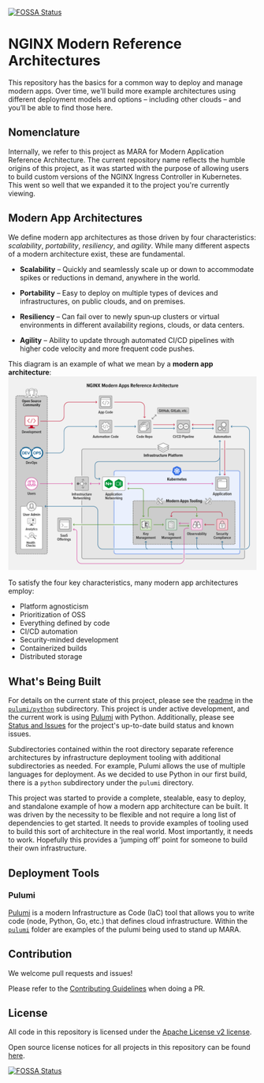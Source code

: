 [![FOSSA Status](https://app.fossa.com/api/projects/custom%2B5618%2Fgit%40github.com%3Anginxinc%2Fkic-reference-architectures.git.svg?type=shield)](https://app.fossa.com/projects/custom%2B5618%2Fgit%40github.com%3Anginxinc%2Fkic-reference-architectures.git?ref=badge_shield)

# NGINX Modern Reference Architectures

This repository has the basics for a common way to deploy and manage modern apps. Over time, we'll build more example
architectures using different deployment models and options – including other clouds – and you’ll be able to find those
here.

## Nomenclature

Internally, we refer to this project as MARA for Modern Application Reference Architecture. The current repository name
reflects the humble origins of this project, as it was started with the purpose of allowing users to build custom
versions of the NGINX Ingress Controller in Kubernetes. This went so well that we expanded it to the project you're
currently viewing.

## Modern App Architectures

We define modern app architectures as those driven by four characteristics:
*scalability*, *portability*, *resiliency*, and *agility*. While many different aspects of a modern architecture exist,
these are fundamental.

* **Scalability** – Quickly and seamlessly scale up or down to accommodate spikes or reductions in demand, anywhere in
  the world.

* **Portability** – Easy to deploy on multiple types of devices and infrastructures, on public clouds, and on premises.

* **Resiliency** – Can fail over to newly spun‑up clusters or virtual environments in different availability regions,
  clouds, or data centers.

* **Agility** – Ability to update through automated CI/CD pipelines with higher code velocity and more frequent code
  pushes.

This diagram is an example of what we mean by a **modern app architecture**:
![Modern Apps Architecture Example Diagram](docs/DIAG-NGINX-ModernAppsRefArch-NGINX-MARA-1-0-blog-1024x800.png)

To satisfy the four key characteristics, many modern app architectures employ:

* Platform agnosticism
* Prioritization of OSS
* Everything defined by code
* CI/CD automation
* Security-minded development
* Containerized builds
* Distributed storage

## What's Being Built

For details on the current state of this project, please see the
[readme](pulumi/python/README.md) in the [`pulumi/python`](pulumi/python)
subdirectory. This project is under active development, and the current work is using [Pulumi](https://www.pulumi.com/)
with Python. Additionally, please see
[Status and Issues](docs/status-and-issues.md) for the project's up-to-date build status and known issues.

Subdirectories contained within the root directory separate reference architectures by infrastructure deployment tooling
with additional subdirectories as needed. For example, Pulumi allows the use of multiple languages for deployment. As we
decided to use Python in our first build, there is a `python` subdirectory under the `pulumi` directory.

This project was started to provide a complete, stealable, easy to deploy, and standalone example of how a modern app
architecture can be built. It was driven by the necessity to be flexible and not require a long list of dependencies to
get started. It needs to provide examples of tooling used to build this sort of architecture in the real world. Most
importantly, it needs to work. Hopefully this provides a ‘jumping off’ point for someone to build their own
infrastructure.

## Deployment Tools

### Pulumi

[Pulumi](https://www.pulumi.com/) is a modern Infrastructure as Code (IaC) tool that allows you to write code (node,
Python, Go, etc.) that defines cloud infrastructure. Within the [`pulumi`](pulumi) folder are examples of the pulumi
being used to stand up MARA.

## Contribution

We welcome pull requests and issues!

Please refer to the [Contributing Guidelines](CONTRIBUTING.md) when doing a PR.

## License

All code in this repository is licensed under the
[Apache License v2 license](LICENSE).

Open source license notices for all projects in this repository can be
found [here](https://app.fossa.com/reports/92595e16-c0b8-4c68-8c76-59696b6ac219).

[![FOSSA Status](https://app.fossa.com/api/projects/custom%2B5618%2Fgit%40github.com%3Anginxinc%2Fkic-reference-architectures.git.svg?type=large)](https://app.fossa.com/projects/custom%2B5618%2Fgit%40github.com%3Anginxinc%2Fkic-reference-architectures.git?ref=badge_large)
